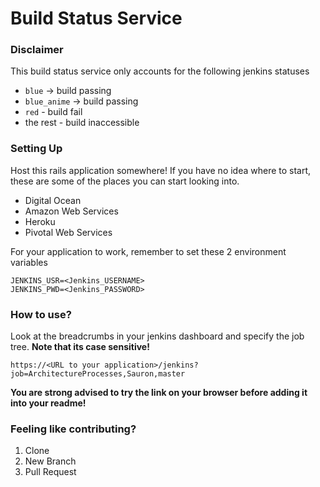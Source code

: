 # Build Status Service

### Disclaimer

This build status service only accounts for the following jenkins statuses
-   `blue` -> build passing
-   `blue_anime` -> build passing
-   `red` - build fail
-   the rest - build inaccessible

### Setting Up

Host this rails application somewhere! If you have no idea where to start, these are some of the places you can start looking into.
- Digital Ocean
- Amazon Web Services
- Heroku
- Pivotal Web Services

For your application to work, remember to set these 2 environment variables
```
JENKINS_USR=<Jenkins_USERNAME>
JENKINS_PWD=<Jenkins_PASSWORD>
```

### How to use?

Look at the breadcrumbs in your jenkins dashboard and specify the job tree. **Note that its case sensitive!**
```
https://<URL to your application>/jenkins?job=ArchitectureProcesses,Sauron,master
```

**You are strong advised to try the link on your browser before adding it into your readme!**


### Feeling like contributing?
1. Clone
2. New Branch
3. Pull Request
